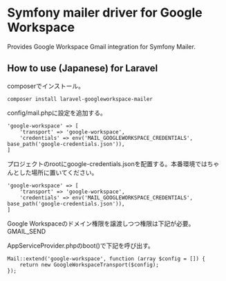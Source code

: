 # Symfony mailer driver for Google Workspace
Provides Google Workspace Gmail integration for Symfony Mailer.

## How to use (Japanese) for Laravel

composerでインストール。
```
composer install laravel-googleworkspace-mailer
```

config/mail.phpに設定を追加する。
```
'google-workspace' => [
    'transport' => 'google-workspace',
    'credentials' => env('MAIL_GOOGLEWORKSPACE_CREDENTIALS', base_path('google-credentials.json')),
]
```

プロジェクトのrootにgoogle-credentials.jsonを配置する。本番環境ではちゃんとした場所に置いてください。
```
'google-workspace' => [
    'transport' => 'google-workspace',
    'credentials' => env('MAIL_GOOGLEWORKSPACE_CREDENTIALS', base_path('google-credentials.json')),
]
```

Google Workspaceのドメイン権限を譲渡しつつ権限は下記が必要。
GMAIL_SEND

AppServiceProvider.phpのboot()で下記を呼び出す。
```
Mail::extend('google-workspace', function (array $config = []) {
    return new GoogleWorkspaceTransport($config);
});
```